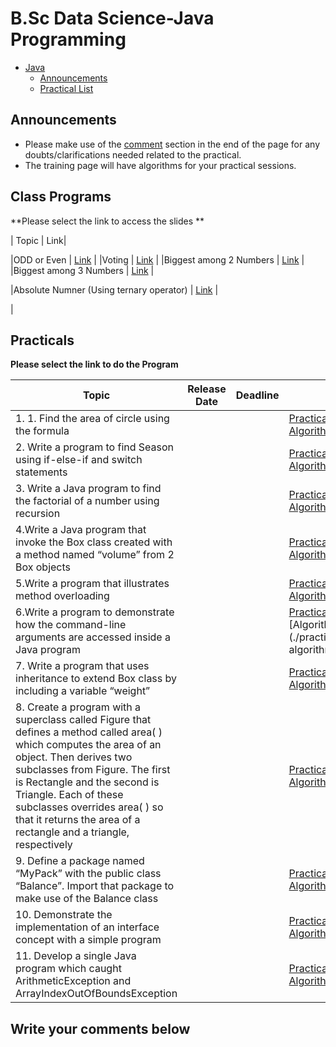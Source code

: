 # B.Sc Data Science-Java Programming

- [Java](#dsa-using-java)
  - [Announcements](#announcements)
  - [Practical List](#practicals)
  

## Announcements




- Please make use of the [comment](#write-your-comments-below) section in the end of the page for any doubts/clarifications needed related to the practical.
- The training page will have algorithms for your practical sessions.

## Class Programs
**Please select the link to access the slides **

| Topic                                              | Link|

|ODD or Even | [Link](https://classroom.github.com/a/_ClntLhs)   |
|Voting | [Link](https://classroom.github.com/a/726baEHG)   |
|Biggest among 2 Numbers | [Link](https://classroom.github.com/a/WDLBFR02)   |
|Biggest among 3 Numbers | [Link](https://classroom.github.com/a/6B1fNcKl)  |

|Absolute Numner (Using ternary operator) | [Link](https://classroom.github.com/a/qE9PXPxg)  |


   |



## Practicals

**Please select the link to do the Program**



| Topic                                                                                        | Release Date | Deadline             | Link                                                                                                                     |
| -------------------------------------------------------------------------------------------- | ------------ | -------------------- | ------------------------------------------------------------------------------------------------------------------------ |
| 1.	1.	Find the area of circle using the formula       |   |  | [Practical 1](https://classroom.github.com/a/0fNOP4GN) / [Algorithm/Pseudocode](./practical-algorithms/algorithm-1.md)   |
| 2.	Write a program to find Season using if-else-if and switch statements                                  |   |  | [Practical 2](https://classroom.github.com/a/TgEHOct9) / [Algorithm/Pseudocode](./practical-algorithms/algorithm-2.md)   |
| 3. Write a Java program to find the factorial of a number using recursion   |   |  | [Practical 3](https://classroom.github.com/a/GcwoUS4P) / [Algorithm/Pseudocode](./practical-algorithms/algorithm-3.md)   |
| 4.Write a Java program that invoke the Box class created with a method named “volume” from 2 Box objects                |  |   | [Practical 4](https://classroom.github.com/a/vKXqvP5s) / [Algorithm/Pseudocode](./practical-algorithms/algorithm-4.md)   |
| 5.Write a program that illustrates method overloading|   |  | [Practical 5](https://classroom.github.com/a/vtGLEG_F) / [Algorithm/Pseudocode](./practical-algorithms/algorithm-5.md)   |
| 6.Write a program to demonstrate how the command-line arguments are accessed inside a Java program  |   |  | [Practical 6](https://classroom.github.com/a/qE9PXPxg) / [Algorithm/Pseudocode](./practical-algorithms/ algorithm-6.md)   |
| 7. Write a program that uses inheritance to extend Box class by including a variable “weight”                                   |   |  | [Practical 7](https://classroom.github.com/a/t9W15ROa) / [Algorithm/Pseudocode](./practical-algorithms/algorithm-7.md)   |
| 8. Create a program with a superclass called Figure that defines a method called area( ) which computes the area of an object. Then derives two subclasses from Figure. The first is Rectangle and the second is Triangle. Each of these subclasses overrides area( ) so that it returns the area of a rectangle and a triangle, respectively                                |   |  | [Practical 8](https://classroom.github.com/a/3Dcw9-wQ) / [Algorithm/Pseudocode](./practical-algorithms/algorithm-8.md)   |
| 9. Define a package named “MyPack” with the public class “Balance”. Import that package to make use of the Balance class                                            |   |  | [Practical 9](https://classroom.github.com/a/VNMh3fUg) / [Algorithm/Pseudocode](./practical-algorithms/algorithm-9.md)   |
| 10. Demonstrate the implementation of an interface concept with a simple program                                             |   |  | [Practical 10](https://classroom.github.com/a/H44RCM7L) / [Algorithm/Pseudocode](./practical-algorithms/algorithm-10.md) |
| 11.	Develop a single Java program which caught ArithmeticException and ArrayIndexOutOfBoundsException                                             |   |  | [Practical 10](https://classroom.github.com/a/ZHQNMk3T) / [Algorithm/Pseudocode](./practical-algorithms/algorithm-10.md) |






<!-- ## Pattern of the Test

| Section           | Questions    | Time    |
| ----------------- | ------------ | ------- |
| Programming Logic | 10 Questions | 15 Mins |
| Hands-On Coding   | 1 Question   | 15 Mins |
| Hands-On Coding   | 1 Questions  | 30 Mins | -->

## Write your comments below

<script 
        async
        src="https://utteranc.es/client.js"
        repo="RathnavelSubramaniam
              /DS-Java-2023-Batch"
        issue-term="title"
        theme="github-light"
        crossorigin="anonymous"
></script>


[def]: https://classroom.github.com/a/6B1fNcKl